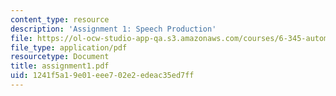 ```yaml
---
content_type: resource
description: 'Assignment 1: Speech Production'
file: https://ol-ocw-studio-app-qa.s3.amazonaws.com/courses/6-345-automatic-speech-recognition-spring-2003/1241f5a19e01eee702e2edeac35ed7ff_assignment1.pdf
file_type: application/pdf
resourcetype: Document
title: assignment1.pdf
uid: 1241f5a1-9e01-eee7-02e2-edeac35ed7ff
---
```

